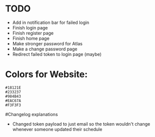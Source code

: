 # TODO

- Add in notification bar for failed login
- Finish login page
- Finish register page
- Finish home page
- Make stronger password for Atlas
- Make a change password page
- Redirect failed token to login page (maybe)


# Colors for Website:
```
#18121E
#233237
#984B43
#EAC67A
#F3F3F3
```


#Changelog explanations
- Changed token payload to just email so the token wouldn't change whenever someone updated their schedule